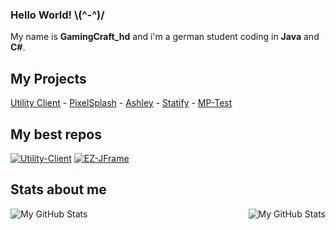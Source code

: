 ### Hello World!  \\(^-^)/
My name is **GamingCraft_hd** and i'm a german student coding in **Java** and **C#**.

## My Projects
[Utility Client](https://uc.gamingcraft.de/) - [PixelSplash](https://www.gamingcraft.de/) - [Ashley](https://www.github.com/AshleyDCBot) - [Statify](https://www.github.com/StatifyBot) - [MP-Test](https://github.com/GamingCrafthd/MP-Test)<br>

## My best repos
[![Utility-Client](https://github-readme-stats.vercel.app/api/pin/?username=Utility-Client&repo=UtilityClient3&title_color=fff&text_color=fff&icon_color=fff&bg_color=30,ff4343,ff8f43)](https://github.com/Utility-Client/UtilityClient3)
[![EZ-JFrame](https://github-readme-stats.vercel.app/api/pin/?username=GamingCrafthd&repo=EZJFrame&title_color=fff&text_color=fff&icon_color=fff&bg_color=30,ff4343,ff8f43)](https://github.com/GamingCrafthd/EZJFrame)

## Stats about me
<img align="left" alt="My GitHub Stats" src="https://github-readme-stats.vercel.app/api/top-langs/?username=gamingcrafthd&show_icons=true&hide_border=true&title_color=fff&text_color=fff&icon_color=fff&bg_color=30,ff4343,ff8f43" />
    <img align="right" alt="My GitHub Stats" src="https://github-readme-stats.vercel.app/api?username=gamingcrafthd&show_icons=true&hide_border=true&title_color=fff&text_color=fff&icon_color=fff&bg_color=30,ff4343,ff8f43" />
